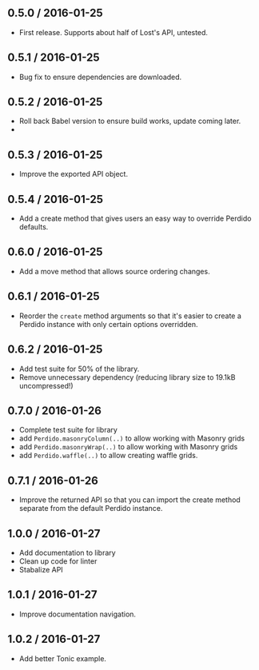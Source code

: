 ## 0.5.0 / 2016-01-25

- First release. Supports about half of Lost's API, untested.

## 0.5.1 / 2016-01-25

- Bug fix to ensure dependencies are downloaded.

## 0.5.2 / 2016-01-25

- Roll back Babel version to ensure build works, update coming later.
- 
## 0.5.3 / 2016-01-25

- Improve the exported API object.

## 0.5.4 / 2016-01-25

- Add a create method that gives users an easy way to override Perdido defaults.

## 0.6.0 / 2016-01-25

- Add a move method that allows source ordering changes.

## 0.6.1 / 2016-01-25

- Reorder the `create` method arguments so that it's easier to create a Perdido instance with only certain options overridden.

## 0.6.2 / 2016-01-25

- Add test suite for 50% of the library.
- Remove unnecessary dependency (reducing library size to 19.1kB uncompressed!)

## 0.7.0 / 2016-01-26

- Complete test suite for library
- add `Perdido.masonryColumn(..)` to allow working with Masonry grids
- add `Perdido.masonryWrap(..)` to allow working with Masonry grids
- add `Perdido.waffle(..)` to allow creating waffle grids.

## 0.7.1 / 2016-01-26

- Improve the returned API so that you can import the create method separate from the default Perdido instance.

## 1.0.0 / 2016-01-27

- Add documentation to library
- Clean up code for linter
- Stabalize API

## 1.0.1 / 2016-01-27

- Improve documentation navigation.

## 1.0.2 / 2016-01-27

- Add better Tonic example.
